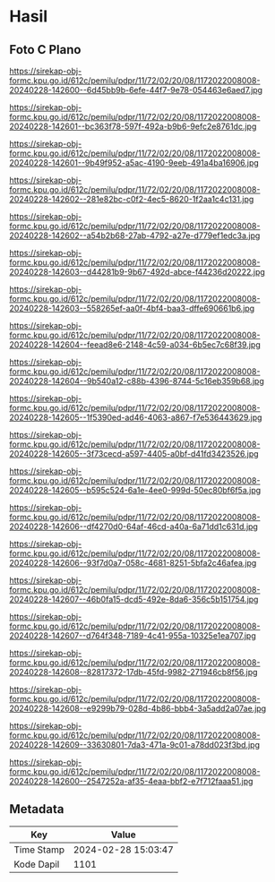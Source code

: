 # Hasil

## Foto C Plano

https://sirekap-obj-formc.kpu.go.id/612c/pemilu/pdpr/11/72/02/20/08/1172022008008-20240228-142600--6d45bb9b-6efe-44f7-9e78-054463e6aed7.jpg

https://sirekap-obj-formc.kpu.go.id/612c/pemilu/pdpr/11/72/02/20/08/1172022008008-20240228-142601--bc363f78-597f-492a-b9b6-9efc2e8761dc.jpg

https://sirekap-obj-formc.kpu.go.id/612c/pemilu/pdpr/11/72/02/20/08/1172022008008-20240228-142601--9b49f952-a5ac-4190-9eeb-491a4ba16906.jpg

https://sirekap-obj-formc.kpu.go.id/612c/pemilu/pdpr/11/72/02/20/08/1172022008008-20240228-142602--281e82bc-c0f2-4ec5-8620-1f2aa1c4c131.jpg

https://sirekap-obj-formc.kpu.go.id/612c/pemilu/pdpr/11/72/02/20/08/1172022008008-20240228-142602--a54b2b68-27ab-4792-a27e-d779ef1edc3a.jpg

https://sirekap-obj-formc.kpu.go.id/612c/pemilu/pdpr/11/72/02/20/08/1172022008008-20240228-142603--d44281b9-9b67-492d-abce-f44236d20222.jpg

https://sirekap-obj-formc.kpu.go.id/612c/pemilu/pdpr/11/72/02/20/08/1172022008008-20240228-142603--558265ef-aa0f-4bf4-baa3-dffe690661b6.jpg

https://sirekap-obj-formc.kpu.go.id/612c/pemilu/pdpr/11/72/02/20/08/1172022008008-20240228-142604--feead8e6-2148-4c59-a034-6b5ec7c68f39.jpg

https://sirekap-obj-formc.kpu.go.id/612c/pemilu/pdpr/11/72/02/20/08/1172022008008-20240228-142604--9b540a12-c88b-4396-8744-5c16eb359b68.jpg

https://sirekap-obj-formc.kpu.go.id/612c/pemilu/pdpr/11/72/02/20/08/1172022008008-20240228-142605--1f5390ed-ad46-4063-a867-f7e536443629.jpg

https://sirekap-obj-formc.kpu.go.id/612c/pemilu/pdpr/11/72/02/20/08/1172022008008-20240228-142605--3f73cecd-a597-4405-a0bf-d41fd3423526.jpg

https://sirekap-obj-formc.kpu.go.id/612c/pemilu/pdpr/11/72/02/20/08/1172022008008-20240228-142605--b595c524-6a1e-4ee0-999d-50ec80bf6f5a.jpg

https://sirekap-obj-formc.kpu.go.id/612c/pemilu/pdpr/11/72/02/20/08/1172022008008-20240228-142606--df4270d0-64af-46cd-a40a-6a71dd1c631d.jpg

https://sirekap-obj-formc.kpu.go.id/612c/pemilu/pdpr/11/72/02/20/08/1172022008008-20240228-142606--93f7d0a7-058c-4681-8251-5bfa2c46afea.jpg

https://sirekap-obj-formc.kpu.go.id/612c/pemilu/pdpr/11/72/02/20/08/1172022008008-20240228-142607--46b0fa15-dcd5-492e-8da6-356c5b151754.jpg

https://sirekap-obj-formc.kpu.go.id/612c/pemilu/pdpr/11/72/02/20/08/1172022008008-20240228-142607--d764f348-7189-4c41-955a-10325e1ea707.jpg

https://sirekap-obj-formc.kpu.go.id/612c/pemilu/pdpr/11/72/02/20/08/1172022008008-20240228-142608--82817372-17db-45fd-9982-271946cb8f56.jpg

https://sirekap-obj-formc.kpu.go.id/612c/pemilu/pdpr/11/72/02/20/08/1172022008008-20240228-142608--e9299b79-028d-4b86-bbb4-3a5add2a07ae.jpg

https://sirekap-obj-formc.kpu.go.id/612c/pemilu/pdpr/11/72/02/20/08/1172022008008-20240228-142609--33630801-7da3-471a-9c01-a78dd023f3bd.jpg

https://sirekap-obj-formc.kpu.go.id/612c/pemilu/pdpr/11/72/02/20/08/1172022008008-20240228-142600--2547252a-af35-4eaa-bbf2-e7f712faaa51.jpg


## Metadata

| Key        | Value               |
| ---------- | ------------------- |
| Time Stamp | 2024-02-28 15:03:47 |
| Kode Dapil | 1101                |



